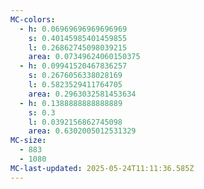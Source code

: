 ```yaml
---
MC-colors:
  - h: 0.06969696969696969
    s: 0.40145985401459855
    l: 0.26862745098039215
    area: 0.07349624060150375
  - h: 0.09941520467836257
    s: 0.2676056338028169
    l: 0.5823529411764705
    area: 0.2963032581453634
  - h: 0.1388888888888889
    s: 0.3
    l: 0.0392156862745098
    area: 0.6302005012531329
MC-size:
  - 883
  - 1080
MC-last-updated: 2025-05-24T11:11:36.585Z
---
```

